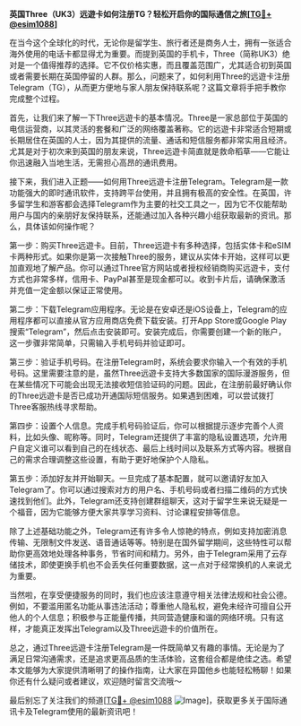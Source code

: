 **英国Three（UK3）远遊卡如何注册TG？轻松开启你的国际通信之旅[[TG💪+ @esim1088](https://t.me/s/esim1088)]**

在当今这个全球化的时代，无论你是留学生、旅行者还是商务人士，拥有一张适合海外使用的电话卡都显得尤为重要。而提到英国的手机卡，Three（简称UK3）绝对是一个值得推荐的选择。它不仅价格实惠，而且覆盖范围广，尤其适合初到英国或者需要长期在英国停留的人群。那么，问题来了，如何利用Three的远遊卡注册Telegram（TG），从而更方便地与家人朋友保持联系呢？这篇文章将手把手教你完成整个过程。

首先，让我们来了解一下Three远遊卡的基本情况。Three是一家总部位于英国的电信运营商，以其灵活的套餐和广泛的网络覆盖著称。它的远遊卡非常适合短期或长期居住在英国的人士，因为其提供的流量、通话和短信服务都非常实用且经济。尤其是对于初次来到英国的朋友来说，Three远遊卡简直就是救命稻草——它能让你迅速融入当地生活，无需担心高昂的通讯费用。

接下来，我们进入正题——如何用Three远遊卡注册Telegram。Telegram是一款功能强大的即时通讯软件，支持跨平台使用，并且拥有极高的安全性。在英国，许多留学生和游客都会选择Telegram作为主要的社交工具之一，因为它不仅能帮助用户与国内的亲朋好友保持联系，还能通过加入各种兴趣小组获取最新的资讯。那么，具体该如何操作呢？

第一步：购买Three远遊卡。目前，Three远遊卡有多种选择，包括实体卡和eSIM卡两种形式。如果你是第一次接触Three的服务，建议从实体卡开始，这样可以更加直观地了解产品。你可以通过Three官方网站或者授权经销商购买远遊卡，支付方式也非常多样，信用卡、PayPal甚至是现金都可以。收到卡片后，请确保激活并充值一定金额以保证正常使用。

第二步：下载Telegram应用程序。无论是在安卓还是iOS设备上，Telegram的应用程序都可以直接从官方应用商店免费下载安装。打开App Store或Google Play搜索“Telegram”，然后点击安装即可。安装完成后，你需要创建一个新的账户，这一步骤非常简单，只需输入手机号码并验证即可。

第三步：验证手机号码。在注册Telegram时，系统会要求你输入一个有效的手机号码。这里需要注意的是，虽然Three远遊卡支持大多数国家的国际漫游服务，但在某些情况下可能会出现无法接收短信验证码的问题。因此，在注册前最好确认你的Three远遊卡是否已成功开通国际短信服务。如果遇到困难，可以尝试拨打Three客服热线寻求帮助。

第四步：设置个人信息。完成手机号码验证后，你可以根据提示逐步完善个人资料，比如头像、昵称等。同时，Telegram还提供了丰富的隐私设置选项，允许用户自定义谁可以看到自己的在线状态、最后上线时间以及联系方式等内容。根据自己的需求合理调整这些设置，有助于更好地保护个人隐私。

第五步：添加好友并开始聊天。一旦完成了基本配置，就可以邀请好友加入Telegram了。你可以通过搜索对方的用户名、手机号码或者扫描二维码的方式快速找到他们。此外，Telegram还支持创建群组聊天，这对于留学生来说无疑是一个福音，因为它能够方便大家共享学习资料、讨论课程安排等信息。

除了上述基础功能之外，Telegram还有许多令人惊艳的特点，例如支持加密消息传输、无限制文件发送、语音通话等等。特别是在国外留学期间，这些特性可以帮助你更高效地处理各种事务，节省时间和精力。另外，由于Telegram采用了云存储技术，即使更换手机也不会丢失任何重要数据，这一点对于经常换机的人来说尤为重要。

当然啦，在享受便捷服务的同时，我们也应该注意遵守相关法律法规和社会公德。例如，不要滥用匿名功能从事违法活动；尊重他人隐私权，避免未经许可擅自公开他人的个人信息；积极参与正能量传播，共同营造健康和谐的网络环境。只有这样，才能真正发挥出Telegram以及Three远遊卡的价值所在。

总之，通过Three远遊卡注册Telegram是一件既简单又有趣的事情。无论是为了满足日常沟通需求，还是追求更高品质的生活体验，这套组合都是绝佳之选。希望本文能够为大家提供清晰明了的操作指南，让大家在异国他乡也能轻松畅聊！如果你还有什么疑问或者建议，欢迎随时留言交流哦～

最后别忘了关注我们的频道[[TG💪+ @esim1088](https://t.me/s/esim1088) ![Image](https://i.postimg.cc/4NQfJmqS/Snipaste-2025-05-13-00-14-12.png)]，获取更多关于国际通讯卡及Telegram使用的最新资讯吧！